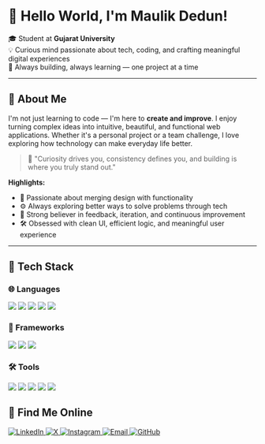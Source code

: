 # 👋 Hello World, I'm Maulik Dedun!

🎓 Student at **Gujarat University**  
💡 Curious mind passionate about tech, coding, and crafting meaningful digital experiences  
🌱 Always building, always learning — one project at a time

---

## 🧠 About Me

I'm not just learning to code — I'm here to **create and improve**. I enjoy turning complex ideas into intuitive, beautiful, and functional web applications. Whether it's a personal project or a team challenge, I love exploring how technology can make everyday life better.

> 💬 "Curiosity drives you, consistency defines you, and building is where you truly stand out."

**Highlights:**
- 🎨 Passionate about merging design with functionality  
- ⚙️ Always exploring better ways to solve problems through tech  
- 🔁 Strong believer in feedback, iteration, and continuous improvement  
- 🛠 Obsessed with clean UI, efficient logic, and meaningful user experience

---

## 🧰 Tech Stack

### 🌐 Languages
<p>
  <img src="https://img.shields.io/badge/HTML5-%23E34F26.svg?style=for-the-badge&logo=html5&logoColor=white" />
  <img src="https://img.shields.io/badge/CSS3-%231572B6.svg?style=for-the-badge&logo=css3&logoColor=white" />
  <img src="https://img.shields.io/badge/JavaScript-%23F7DF1E.svg?style=for-the-badge&logo=javascript&logoColor=black" />
  <img src="https://img.shields.io/badge/Python-%233776AB.svg?style=for-the-badge&logo=python&logoColor=white" />
  <img src="https://img.shields.io/badge/Java-%23ED8B00.svg?style=for-the-badge&logo=openjdk&logoColor=white" />
</p>

### 🧱 Frameworks
<p>
  <img src="https://img.shields.io/badge/Bootstrap-%23563D7C.svg?style=for-the-badge&logo=bootstrap&logoColor=white" />
  <img src="https://img.shields.io/badge/Django-%23092E20.svg?style=for-the-badge&logo=django&logoColor=white" />
  <img src="https://img.shields.io/badge/Servlet-%23007396.svg?style=for-the-badge&logo=java&logoColor=white" />
</p>

### 🛠 Tools
<p>
  <img src="https://img.shields.io/badge/Git-%23F05033.svg?style=for-the-badge&logo=git&logoColor=white" />
  <img src="https://img.shields.io/badge/GitHub-%23121011.svg?style=for-the-badge&logo=github&logoColor=white" />
  <img src="https://img.shields.io/badge/MySQL-%2300f.svg?style=for-the-badge&logo=mysql&logoColor=white" />
  <img src="https://img.shields.io/badge/Figma-%23F24E1E.svg?style=for-the-badge&logo=figma&logoColor=white" />
  <img src="https://img.shields.io/badge/VS%20Code-%23007ACC.svg?style=for-the-badge&logo=visual-studio-code&logoColor=white" />
</p>


## 📌 Find Me Online

<p align="left">
  <a href="https://www.linkedin.com/in/maulikdedun/" target="_blank">
    <img alt="LinkedIn" src="https://img.shields.io/badge/LinkedIn-%230077B5.svg?style=for-the-badge&logo=linkedin&logoColor=white" />
  </a>
  <a href="https://x.com/Maulik_30" target="_blank">
    <img alt="X" src="https://img.shields.io/badge/X-%23121011.svg?style=for-the-badge&logo=x&logoColor=white" />
  </a>
  <a href="https://www.instagram.com/maulik_dedun824/" target="_blank">
    <img alt="Instagram" src="https://img.shields.io/badge/Instagram-%23E4405F.svg?style=for-the-badge&logo=instagram&logoColor=white" />
  </a>
  <a href="mailto:maulidedunxyz@gmail.com" target="_blank">
    <img alt="Email" src="https://img.shields.io/badge/Gmail-D14836?style=for-the-badge&logo=gmail&logoColor=white" />
  </a>
  <a href="https://github.com/MaulikDedun" target="_blank">
    <img alt="GitHub" src="https://img.shields.io/badge/GitHub-%23121011.svg?style=for-the-badge&logo=github&logoColor=white" />
  </a>
</p>

